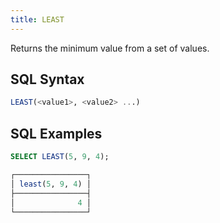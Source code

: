 ```yaml
---
title: LEAST
---
```


Returns the minimum value from a set of values.

## SQL Syntax

```sql
LEAST(<value1>, <value2> ...)
```

## SQL Examples

```sql
SELECT LEAST(5, 9, 4);

┌────────────────┐
│ least(5, 9, 4) │
├────────────────┤
│              4 │
└────────────────┘
```